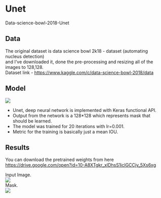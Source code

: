 # Unet
Data-science-bowl-2018-Unet


## Data
The original dataset is data science bowl 2k18 - dataset (automating nucleus detection)  <br />
and I've downloaded it, done the pre-processing and resizing all of the images to 128,128. <br />
Dataset link - https://www.kaggle.com/c/data-science-bowl-2018/data

## Model
![](https://raw.githubusercontent.com/TanyaChutani/Unet/master/unet-model-architecture.png)<br />
- Unet, deep neural network is implemented with Keras functional API.
- Output from the network is a 128*128 which represents mask that should be learned.
- The model was trained for 20 iterations with lr=0.001.
- Metric for the training is basically just a mean IOU.

## Results
You can download the pretrained weights from here  <br />
https://drive.google.com/open?id=10-A8XTgkr_xlDhsS1iclGCCjy_5Xs6xg

Input Image. <br />
![](https://raw.githubusercontent.com/TanyaChutani/Unet/master/unet1.png)<br />
Mask. <br />
![](https://raw.githubusercontent.com/TanyaChutani/Unet/master/unet2.png)<br />
